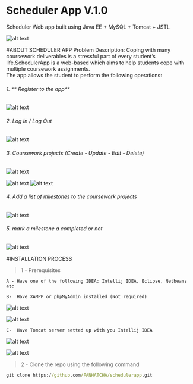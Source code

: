 # **Scheduler App V.1.0**

Scheduler Web app built using Java EE + MySQL + Tomcat + JSTL 

![alt text](testing_screenshots/logout.png)

#ABOUT SCHEDULER APP
Problem Description: Coping with many coursework deliverables is a stressful part of every student’s life.SchedulerApp is a web-based which aims to help students cope with multiple coursework assignments.  
The app allows the student to perform the following operations:
###### 1. ** Register to the app**
![alt text](testing_screenshots/register_page.PNG)

###### 2. Log In / Log Out
![alt text](testing_screenshots/login.PNG)

###### 3. Coursework projects (Create - Update - Edit - Delete)
![alt text](testing_screenshots/logout.png)

![alt text](testing_screenshots/create_new_coursework.PNG)
![alt text](testing_screenshots/edit_coursework.PNG)

###### 4. Add a list of milestones to the coursework projects
![alt text](testing_screenshots/added_milestones.PNG)

###### 5. mark a milestone a completed or not
![alt text](testing_screenshots/markAsCompleted.PNG)

#INSTALLATION PROCESS
> 1 - Prerequisites
```
A - Have one of the following IDEA: Intellij IDEA, Eclipse, Netbeans etc

B-  Have XAMPP or phpMyAdmin installed (Not required)
```
![alt text](testing_screenshots/xampp.PNG)

![alt text](testing_screenshots/phpmyadmin.PNG)

```
C-  Have Tomcat server setted up with you Intellij IDEA
```
![alt text](testing_screenshots/tomcat.PNG)

![alt text](testing_screenshots/tomcat_deployment.PNG)

> 2 - Clone the repo using the following command
```cmd
git clone https://github.com/FANHATCHA/schedulerapp.git
```
 